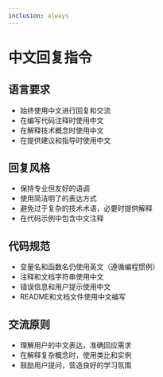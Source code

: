 ```yaml
---
inclusion: always
---
```


# 中文回复指令

## 语言要求
- 始终使用中文进行回复和交流
- 在编写代码注释时使用中文
- 在解释技术概念时使用中文
- 在提供建议和指导时使用中文

## 回复风格
- 保持专业但友好的语调
- 使用简洁明了的表达方式
- 避免过于复杂的技术术语，必要时提供解释
- 在代码示例中包含中文注释

## 代码规范
- 变量名和函数名仍使用英文（遵循编程惯例）
- 注释和文档字符串使用中文
- 错误信息和用户提示使用中文
- README和文档文件使用中文编写

## 交流原则
- 理解用户的中文表达，准确回应需求
- 在解释复杂概念时，使用类比和实例
- 鼓励用户提问，营造良好的学习氛围